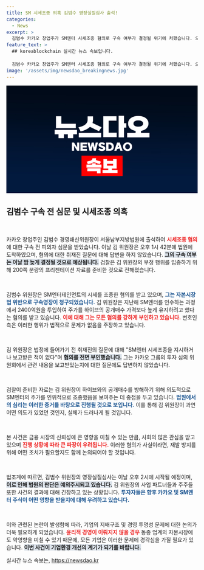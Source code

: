 ```yaml
---
title: SM 시세조종 의혹 김범수 영장실질심사 출석!
categories:
  - News
excerpt: >
  김범수 카카오 창업주가 SM엔터 시세조종 혐의로 구속 여부가 결정될 위기에 처했습니다. 오후 1시 42분 법원에 도착한 그는 모든 질문에 침묵하고, 검찰은 200쪽 분량의 자료를 준비했습니다. 과연 그의 운명은?
feature_text: >
  ## koreablockchain 실시간 뉴스 속보입니다.

  김범수 카카오 창업주가 SM엔터 시세조종 혐의로 구속 여부가 결정될 위기에 처했습니다. 오후 1시 42분 법원에 도착한 그는 모든 질문에 침묵하고, 검찰은 200쪽 분량의 자료를 준비했습니다. 과연 그의 운명은?
image: '/assets/img/newsdao_breakingnews.jpg'
---
```


<p><img src="/assets/img/newsdao_breakingnews.jpg" alt="koreablockchain 속보" /></p>

<h2 data-ke-size="size26">김범수 구속 전 심문 및 시세조종 의혹</h2>

<p data-ke-size="size16">&nbsp;</p>

<p>카카오 창업주인 김범수 경영쇄신위원장이 서울남부지방법원에 출석하여 <b><span style="color: #ee2323;">시세조종 혐의</span></b>에 대한 구속 전 피의자 심문을 받았습니다. 이날 김 위원장은 오후 1시 42분에 법원에 도착하였으며, 혐의에 대한 취재진 질문에 대해 답변을 하지 않았습니다. <b><span style="background-color: #21538527;">그의 구속 여부는 이날 밤 늦게 결정될 것으로 예상됩니다.</span></b> 검찰은 김 위원장의 부정 행위를 입증하기 위해 200쪽 분량의 프리젠테이션 자료를 준비한 것으로 전해졌습니다. </p>

<p data-ke-size="size16">&nbsp;</p>

<p>김범수 위원장은 SM엔터테인먼트의 시세를 조종한 혐의를 받고 있으며, <b><span style="color: #1a5490;">그는 자본시장법 위반으로 구속영장이 청구되었습니다.</span></b> 김 위원장은 지난해 SM엔터를 인수하는 과정에서 2400억원을 투입하여 주가를 하이브의 공개매수 가격보다 높게 유지하려고 했다는 혐의를 받고 있습니다. <b><span style="color: #ee2323;">이에 대해 그는 모든 혐의를 강하게 부인하고 있습니다.</span></b> 변호인 측은 이러한 행위가 법적으로 문제가 없음을 주장하고 있습니다.</p>

<p data-ke-size="size16">&nbsp;</p>

<p>김 위원장은 법정에 들어가기 전 취재진의 질문에 대해 "SM엔터 시세조종을 지시하거나 보고받은 적이 없다"며 <b><span style="background-color: #21538527;">혐의를 전면 부인했습니다.</span></b> 그는 카카오 그룹의 투자 심의 위원회에서 관련 내용을 보고받았는지에 대한 질문에도 답변하지 않았습니다. </p>

<p data-ke-size="size16">&nbsp;</p>

<p>검찰이 준비한 자료는 김 위원장이 하이브와의 공개매수를 방해하기 위해 의도적으로 SM엔터의 주가를 인위적으로 조종했음을 보여주는 데 중점을 두고 있습니다. <b><span style="color: #1a5490;">법원에서의 심리는 이러한 증거를 바탕으로 진행될 것으로 보입니다.</span></b> 이를 통해 김 위원장이 과연 어떤 의도가 있었던 것인지, 실체가 드러나게 될 것입니다.</p>

<p data-ke-size="size16">&nbsp;</p>

<p>본 사건은 금융 시장의 신뢰성에 큰 영향을 미칠 수 있는 만큼, 사회의 많은 관심을 받고 있으며 <b><span style="color: #ee2323;">진행 상황에 따라 큰 파장이 우려됩니다.</span></b> 이러한 혐의가 사실이라면, 재발 방지를 위해 어떤 조치가 필요할지도 함께 논의되어야 할 것입니다.</p>

<p data-ke-size="size16">&nbsp;</p>

<p>법조계에 따르면, 김범수 위원장의 영장실질심사는 이날 오후 2시에 시작될 예정이며, <b><span style="background-color: #21538527;">이로 인해 법원의 판단은 예의주시되고 있습니다.</span></b> 김 위원장의 사업 파트너들과 주주들 또한 사건의 결과에 대해 긴장하고 있는 상황입니다. <b><span style="color: #1a5490;">투자자들은 향후 카카오 및 SM엔터 주식이 어떤 영향을 받을지에 대해 우려하고 있습니다.</span></b></p>

<p data-ke-size="size16">&nbsp;</p>

<p>이와 관련된 논란이 발생함에 따라, 기업의 지배구조 및 경영 투명성 문제에 대한 논의가 더욱 필요하게 되었습니다. <b><span style="color: #ee2323;">윤리적 경영이 이뤄지지 않을 경우</span></b> 동종 업계의 자본시장에도 악영향을 미칠 수 있기 때문에, 모든 기업은 이러한 문제에 경각심을 가질 필요가 있습니다. <b><span style="background-color: #21538527;">이번 사건이 기업환경 개선의 계기가 되기를 바랍니다.</span></b></p>
실시간 뉴스 속보는, <a href="https://newsdao.kr" rel="dofollow">https://newsdao.kr</a>


